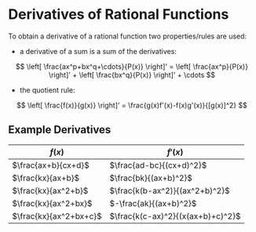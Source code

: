 # Derivatives of Rational Functions
 
 To obtain a derivative of a rational function two properties/rules are used:


- a derivative of a sum is a sum of the derivatives:

$$
\left[ \frac{ax^p+bx^q+\cdots}{P(x)} \right]' =
\left[ \frac{ax^p}{P(x)} \right]' +
\left[ \frac{bx^q}{P(x)} \right]' + \cdots
$$

- the quotient rule:

$$
\left[ \frac{f(x)}{g(x)} \right]' =
\frac{g(x)f'(x)-f(x)g'(x)}{[g(x)]^2}
$$

## Example Derivatives

| $f(x)$ | $f'(x)$ |
|--|--|
| $\frac{ax+b}{cx+d}$ | $\frac{ad-bc}{(cx+d)^2}$ |
| $\frac{kx}{ax+b}$ | $\frac{bk}{(ax+b)^2}$ |
| $\frac{kx}{ax^2+b}$ | $\frac{k(b-ax^2)}{(ax^2+b)^2}$ |
| $\frac{kx}{ax^2+bx}$ | $-\frac{ak}{(ax+b)^2}$ |
| $\frac{kx}{ax^2+bx+c}$ | $\frac{k(c-ax)^2}{(x(ax+b)+c)^2}$ |


